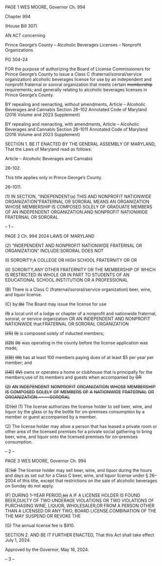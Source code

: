 PAGE 1
WES MOORE, Governor Ch. 994

Chapter 994

(House Bill 307)

AN ACT concerning

Prince George’s County – Alcoholic Beverages Licenses – Nonprofit
Organizations

PG 304–24

FOR the purpose of authorizing the Board of License Commissioners for Prince George’s
County to issue a Class C (fraternal/sororal/service organization) alcoholic beverages
license for use by an independent and nonprofit fraternal or sororal organization that
meets certain ~~membership~~ requirements; and generally relating to alcoholic
beverages licenses in Prince George’s County.

BY repealing and reenacting, without amendments,
Article – Alcoholic Beverages and Cannabis
Section 26–102
Annotated Code of Maryland
(2016 Volume and 2023 Supplement)

BY repealing and reenacting, with amendments,
Article – Alcoholic Beverages and Cannabis
Section 26–1011
Annotated Code of Maryland
(2016 Volume and 2023 Supplement)

SECTION 1. BE IT ENACTED BY THE GENERAL ASSEMBLY OF MARYLAND,
That the Laws of Maryland read as follows:

Article – Alcoholic Beverages and Cannabis

26–102.

This title applies only in Prince George’s County.

26–1011.

(1) IN SECTION, “INDEPENDENT(a) THIS AND NONPROFIT NATIONWIDE
ORGANIZATION”FRATERNAL OR SORORAL MEANS AN ORGANIZATION WHOSE
MEMBERSHIP IS COMPOSED SOLELY OF GRADUATE MEMBERS OF AN INDEPENDENT
ORGANIZATION.AND NONPROFIT NATIONWIDE FRATERNAL OR SORORAL

– 1 –

PAGE 2
Ch. 994 2024 LAWS OF MARYLAND

(2) “INDEPENDENT AND NONPROFIT NATIONWIDE FRATERNAL OR
ORGANIZATION” INCLUDE:SORORAL DOES NOT

(I) SORORITY;A COLLEGE OR HIGH SCHOOL FRATERNITY OR
OR

(II) SORORITY,ANY OTHER FRATERNITY OR THE MEMBERSHIP
OF WHICH IS RESTRICTED IN WHOLE OR IN PART TO STUDENTS OF AN EDUCATIONAL
SCHOOL.INSTITUTION OR A PROFESSIONAL

(B) There is a Class C (fraternal/sororal/service organization) beer, wine, and
liquor license.

(C) by:~~(b)~~ The Board may issue the license for use

~~(1)~~ a local unit of a lodge or chapter of a nonprofit and nationwide fraternal,
sororal, or service organization OR AN INDEPENDENT AND NONPROFIT NATIONWIDE
that:FRATERNAL OR SORORAL ORGANIZATION

~~[(1)]~~ ~~(I)~~ is composed solely of inducted members;

~~[(2)]~~ ~~(II)~~ was operating in the county before the license application was
made;

~~[(3)]~~ ~~(III)~~ has at least 100 members paying dues of at least $5 per year per
member; and

~~[(4)]~~ ~~(IV)~~ owns or operates a home or clubhouse that is principally for the
members;use of its members and guests when accompanied by ~~OR~~

~~(2)~~ ~~AN~~ ~~INDEPENDENT~~ ~~NONPROFIT~~ ~~ORGANIZATION~~ ~~WHOSE~~
~~MEMBERSHIP~~ ~~IS~~ ~~COMPOSED~~ ~~SOLELY~~ ~~OF~~ ~~MEMBERS~~ ~~OF~~ ~~A~~ ~~NATIONWIDE~~ ~~FRATERNAL~~ ~~OR~~
~~ORGANIZATION.~~~~SORORAL~~

(D)~~(c)~~ (1) The license authorizes the license holder to sell beer, wine, and liquor
by the glass or by the bottle for on–premises consumption by a member or guest
accompanied by a member.

(2) The license holder may allow a person that has leased a private room
or other area of the licensed premises for a private social gathering to bring beer, wine, and
liquor onto the licensed premises for on–premises consumption.

– 2 –

PAGE 3
WES MOORE, Governor Ch. 994

(E)~~(d)~~ The license holder may sell beer, wine, and liquor during the hours and
days as set out for a Class C beer, wine, and liquor license under § 26–2004 of this title,
except that restrictions on the sale of alcoholic beverages on Sunday do not apply.

(F) DURING 1–YEAR PERIOD,~~(e)~~ A IF A LICENSE HOLDER IS FOUND
BEER,GUILTY OF TWO UNDERAGE VIOLATIONS OR TWO VIOLATIONS OF PURCHASING
WINE, LIQUOR, WHOLESALER,OR FROM A PERSON OTHER THAN A LICENSED OR ANY
TWO, BOARD LICENSE.COMBINATION OF THE THE MAY SUSPEND OR REVOKE THE

(G) The annual license fee is $910.

SECTION 2. AND BE IT FURTHER ENACTED, That this Act shall take effect July
1, 2024.

Approved by the Governor, May 16, 2024.

– 3 –
